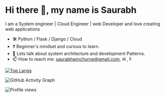 # Hi there 👋, my name is Saurabh

I am a System engineer | Cloud Engineer | web Developer and love creating web applications

- 🛠️ Python / Flask / Django / Cloud
- ❓ Beginner's mindset and curious to learn.
- 💬 Lets talk about system architecture and development Patterns.
- 📫 How to reach me: saurabhwinchurne@gmail.com,
  [<img src='https://cdn.jsdelivr.net/npm/simple-icons@3.0.1/icons/github.svg' alt='github' height='15'>](https://github.com/saurabhwinchurne), [<img src='https://cdn.jsdelivr.net/npm/simple-icons@3.0.1/icons/linkedin.svg' alt='linkedin' height='15'>](https://www.linkedin.com/in/https://www.linkedin.com/in/saurabh-winchurne-a91008167//)

[![Top Langs](https://github-readme-stats.vercel.app/api/top-langs/?username=saurabhwinchurne)](https://github.com/anuraghazra/github-readme-stats)

![GitHub Activity Graph](https://activity-graph.herokuapp.com/graph?username=saurabhwinchurne)

![Profile views](https://gpvc.arturio.dev/saurabhwinchurne)


<!---
saurabhwinchurne/saurabhwinchurne is a ✨ special ✨ repository because its `README.md` (this file) appears on your GitHub profile.
You can click the Preview link to take a look at your changes.
--->
